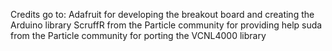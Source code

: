 Credits go to:
Adafruit for developing the breakout board and creating the Arduino library
ScruffR from the Particle community for providing help
suda from the Particle community for porting the VCNL4000 library